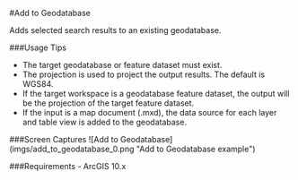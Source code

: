 #Add to Geodatabase

Adds selected search results to an existing geodatabase.

###Usage Tips
  - The target geodatabase or feature dataset must exist.
  - The projection is used to project the output results. The default is WGS84.
  - If the target workspace is a geodatabase feature dataset, the output will be the projection of the target feature dataset.
  - If the input is a map document (.mxd), the data source for each layer and table view is added to the geodatabase.


###Screen Captures
![Add to Geodatabase] (imgs/add_to_geodatabase_0.png "Add to Geodatabase example")

###Requirements
    - ArcGIS 10.x